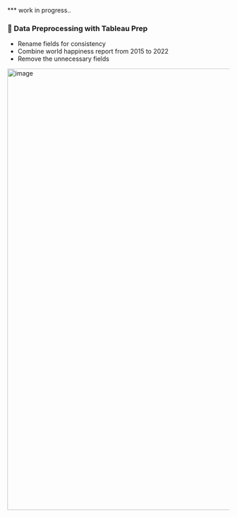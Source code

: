 *** work in progress..
### :hammer: Data Preprocessing with Tableau Prep
- Rename fields for consistency 
- Combine world happiness report from 2015 to 2022
- Remove the unnecessary fields
<img width="1000" alt="image" src="https://user-images.githubusercontent.com/64395120/183234255-2661f9c2-4d01-4d6c-a187-320d69dfd98e.png">

